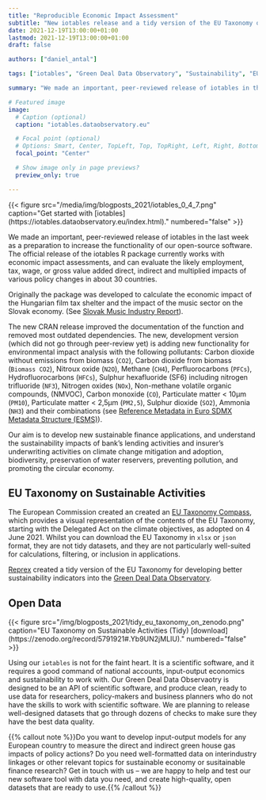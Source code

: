 ```yaml
---
title: "Reproducible Economic Impact Assessment"
subtitle: "New iotables release and a tidy version of the EU Taxonomy on sustainable economic activities"
date: 2021-12-19T13:00:00+01:00
lastmod: 2021-12-19T13:00:00+01:00
draft: false

authors: ["daniel_antal"]

tags: ["iotables", "Green Deal Data Observatory", "Sustainability", "EU Taxonomy"]

summary: "We made an important, peer-reviewed release of iotables in the last week as a preparation to increase the functionality of our open-source software. This release of the iotables R package currently works with economic impact assessments, and can evaluate the likely employment, tax, wage, or gross value added direct, indirect and multiplied impacts of various policy changes in about 30 countries. The new, development version (which did not go through peer-review yet) is adding new functionality for environmental impact analysis with the following pollutants and will be connected to the EU Taxonomy on sustainable economic activities."

# Featured image
image:
  # Caption (optional)
  caption: "iotables.dataobservatory.eu"

  # Focal point (optional)
  # Options: Smart, Center, TopLeft, Top, TopRight, Left, Right, BottomLeft, Bottom, BottomRight
  focal_point: "Center"

  # Show image only in page previews?
  preview_only: true

---
```


<td style="text-align: center;">{{< figure src="/media/img/blogposts_2021/iotables_0_4_7.png" caption="Get started with  [iotables](https://iotables.dataobservatory.eu/index.html)." numbered="false" >}}</td>

We made an important, peer-reviewed release of iotables in the last week as a preparation to increase the functionality of our open-source software. The official release of the iotables R package currently works with economic impact assessments, and can evaluate the likely employment, tax, wage, or gross value added direct, indirect and multiplied impacts of various policy changes in about 30 countries.

Originally the package was developed to calculate the economic impact of the Hungarian film tax shelter and the impact of the music sector on the Slovak economy. (See [Slovak Music Industry Report](https://music.dataobservatory.eu/publication/slovak_music_industry_2019/)).

The new CRAN release improved the documentation of the function and removed most outdated dependencies.  The new, development version (which did not go through peer-review yet) is adding new functionality for environmental impact analysis with the following pollutants:  Carbon dioxide without emissions from biomass (`CO2`), Carbon dioxide from biomass (`Biomass CO2`), Nitroux oxide (`N2O`), Methane (`CH4`), Perfluorocarbons (`PFCs`), Hydrofluorocarbons (`HFCs`), Sulphur hexafluoride (SF6) including nitrogen trifluoride (`NF3`), Nitrogen oxides (`NOx`), Non-methane volatile organic compounds, (NMVOC), Carbon monoxide (`CO`), Particulate matter < 10μm (`PM10`), Particulate matter < 2,5μm (`PM2,5`), Sulphur dioxide (`SO2`), Ammonia (`NH3`) and their combinations (see [Reference Metadata in Euro SDMX Metadata Structure (ESMS)](https://ec.europa.eu/eurostat/cache/metadata/en/env_ac_ainah_r2_esms.htm)).

Our aim is to develop new sustainable finance applications, and understand the sustainability impacts of bank’s lending activities and insurer’s underwriting activities on climate change mitigation and adoption, biodiversity, preservation of water reservers, preventing pollution, and promoting the circular economy. 

## EU Taxonomy on Sustainable Activities 

The European Commission created an created an [EU Taxonomy Compass](https://ec.europa.eu/sustainable-finance-taxonomy/tool/index_en.htm), which provides a visual representation of the contents of the EU Taxonomy, starting with the Delegated Act on the climate objectives, as adopted on 4 June 2021. Whilst you can download the EU Taxonomy in `xlsx` or `json` format, they are not tidy datasets, and they are not particularly well-suited for calculations, filtering, or inclusion in applications.

[Reprex](https://reprex.nl/) created a tidy version of the EU Taxonomy for developing better sustainability indicators into the [Green Deal Data Observatory](https://greendeal.dataobservatory.eu/).

## Open Data

<td style="text-align: center;">{{< figure src="/img/blogposts_2021/tidy_eu_taxonomy_on_zenodo.png" caption="EU Taxonomy on Sustainable Activities (Tidy) [download](https://zenodo.org/record/5791921#.Yb9UN2jMLIU)." numbered="false" >}}</td>

Using our `iotables` is not for the faint heart.  It is a scientific software, and it requires a good command of national accounts, input-output economics and sustainability to work with.  Our Green Deal Data Observaotry is designed to be an API of scientific software, and produce clean, ready to use data for researchers, policy-makers and business planners who do not have the skills to work with scientific software. We are planning to release well-designed datasets that go through dozens of checks to make sure they have the best data quality. 

{{% callout note %}}Do you want to develop input-output models for any European country to measure the direct and indirect green house gas impacts of policy actions?  Do you need well-formatted data on interindustry linkages or other relevant topics for sustainable economy or susitainable finance research?  Get in touch with us – we are happy to help and test our new software tool with data you need, and create high-quality, open datasets that are ready to use.{{% /callout %}}


